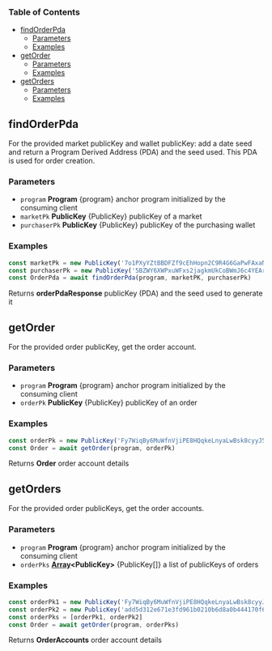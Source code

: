 <!-- Generated by documentation.js. Update this documentation by updating the source code. -->

### Table of Contents

*   [findOrderPda][1]
    *   [Parameters][2]
    *   [Examples][3]
*   [getOrder][4]
    *   [Parameters][5]
    *   [Examples][6]
*   [getOrders][7]
    *   [Parameters][8]
    *   [Examples][9]

## findOrderPda

For the provided market publicKey and wallet publicKey: add a date seed and return a Program Derived Address (PDA) and the seed used. This PDA is used for order creation.

### Parameters

*   `program` **Program** {program} anchor program initialized by the consuming client
*   `marketPk` **PublicKey** {PublicKey} publicKey of a market
*   `purchaserPk` **PublicKey** {PublicKey} publicKey of the purchasing wallet

### Examples

```javascript
const marketPk = new PublicKey('7o1PXyYZtBBDFZf9cEhHopn2C9R4G6GaPwFAxaNWM33D')
const purchaserPk = new PublicKey('5BZWY6XWPxuWFxs2jagkmUkCoBWmJ6c4YEArr83hYBWk')
const OrderPda = await findOrderPda(program, marketPK, purchaserPk)
```

Returns **orderPdaResponse** publicKey (PDA) and the seed used to generate it

## getOrder

For the provided order publicKey, get the order account.

### Parameters

*   `program` **Program** {program} anchor program initialized by the consuming client
*   `orderPk` **PublicKey** {PublicKey} publicKey of an order

### Examples

```javascript
const orderPk = new PublicKey('Fy7WiqBy6MuWfnVjiPE8HQqkeLnyaLwBsk8cyyJ5WD8X')
const Order = await getOrder(program, orderPk)
```

Returns **Order** order account details

## getOrders

For the provided order publicKeys, get the order accounts.

### Parameters

*   `program` **Program** {program} anchor program initialized by the consuming client
*   `orderPks` **[Array][10]\<PublicKey>** {PublicKey\[]} a list of publicKeys of orders

### Examples

```javascript
const orderPk1 = new PublicKey('Fy7WiqBy6MuWfnVjiPE8HQqkeLnyaLwBsk8cyyJ5WD8X')
const orderPk2 = new PublicKey('add5d312e671e3fd961b0210b6d8a0b444170f6b39ab')
const orderPks = [orderPk1, orderPk2]
const Order = await getOrder(program, orderPks)
```

Returns **OrderAccounts** order account details

[1]: #findorderpda

[2]: #parameters

[3]: #examples

[4]: #getorder

[5]: #parameters-1

[6]: #examples-1

[7]: #getorders

[8]: #parameters-2

[9]: #examples-2

[10]: https://developer.mozilla.org/docs/Web/JavaScript/Reference/Global_Objects/Array
